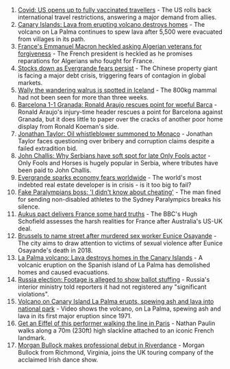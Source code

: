 1. [Covid: US opens up to fully vaccinated travellers](https://www.bbc.co.uk/news/world-us-canada-58628491?at_medium=RSS&at_campaign=KARANGA) - The US rolls back international travel restrictions, answering a major demand from allies.
2. [Canary Islands: Lava from erupting volcano destroys homes](https://www.bbc.co.uk/news/world-europe-58620555?at_medium=RSS&at_campaign=KARANGA) - The volcano on La Palma continues to spew lava after 5,500 were evacuated from villages in its path.
3. [France's Emmanuel Macron heckled asking Algerian veterans for forgiveness](https://www.bbc.co.uk/news/world-africa-58626309?at_medium=RSS&at_campaign=KARANGA) - The French president is heckled as he promises reparations for Algerians who fought for France.
4. [Stocks down as Evergrande fears persist](https://www.bbc.co.uk/news/business-58632681?at_medium=RSS&at_campaign=KARANGA) - The Chinese property giant is facing a major debt crisis, triggering fears of contagion in global markets.
5. [Wally the wandering walrus is spotted in Iceland](https://www.bbc.co.uk/news/uk-england-cornwall-58632372?at_medium=RSS&at_campaign=KARANGA) - The 800kg mammal had not been seen for more than three weeks.
6. [Barcelona 1-1 Granada: Ronald Araujo rescues point for woeful Barca](https://www.bbc.co.uk/sport/football/58633075?at_medium=RSS&at_campaign=KARANGA) - Ronald Araujo's injury-time header rescues a point for Barcelona against Granada, but it does little to paper over the cracks of another poor home display from Ronald Koeman's side.
7. [Jonathan Taylor: Oil whistleblower summoned to Monaco](https://www.bbc.co.uk/news/uk-england-hampshire-58587523?at_medium=RSS&at_campaign=KARANGA) - Jonathan Taylor faces questioning over bribery and corruption claims despite a failed extradition bid.
8. [John Challis: Why Serbians have soft spot for late Only Fools actor](https://www.bbc.co.uk/news/world-europe-58630500?at_medium=RSS&at_campaign=KARANGA) - Only Fools and Horses is hugely popular in Serbia, where tributes have been paid to John Challis.
9. [Evergrande sparks economy fears worldwide](https://www.bbc.co.uk/news/business-58579833?at_medium=RSS&at_campaign=KARANGA) - The world's most indebted real estate developer is in crisis - is it too big to fail?
10. [Fake Paralympians boss: 'I didn't know about cheating'](https://www.bbc.co.uk/news/stories-58598677?at_medium=RSS&at_campaign=KARANGA) - The man fined for sending non-disabled athletes to the Sydney Paralympics breaks his silence.
11. [Aukus pact delivers France some hard truths](https://www.bbc.co.uk/news/world-europe-58614229?at_medium=RSS&at_campaign=KARANGA) - The BBC's Hugh Schofield assesses the harsh realities for France after Australia's US-UK deal.
12. [Brussels to name street after murdered sex worker Eunice Osayande](https://www.bbc.co.uk/news/world-europe-58585993?at_medium=RSS&at_campaign=KARANGA) - The city aims to draw attention to victims of sexual violence after Eunice Osayande's death in 2018.
13. [La Palma volcano: Lava destroys homes in the Canary Islands](https://www.bbc.co.uk/news/world-europe-58625781?at_medium=RSS&at_campaign=KARANGA) - A volcanic eruption on the Spanish island of La Palma has demolished homes and caused evacuations.
14. [Russia election: Footage is alleged to show ballot stuffing](https://www.bbc.co.uk/news/world-europe-58631573?at_medium=RSS&at_campaign=KARANGA) - Russia's interior ministry told reporters it had not registered any "significant violations".
15. [Volcano on Canary Island La Palma erupts, spewing ash and lava into national park](https://www.bbc.co.uk/news/world-europe-58618487?at_medium=RSS&at_campaign=KARANGA) - Video shows the volcano, on La Palma, spewing ash and lava in its first major eruption since 1971.
16. [Get an Eiffel of this performer walking the line in Paris](https://www.bbc.co.uk/news/world-europe-58612966?at_medium=RSS&at_campaign=KARANGA) - Nathan Paulin walks along a 70m (230ft) high slackline attached to an iconic French landmark.
17. [Morgan Bullock makes professional debut in Riverdance](https://www.bbc.co.uk/news/entertainment-arts-58602633?at_medium=RSS&at_campaign=KARANGA) - Morgan Bullock from Richmond, Virginia, joins the UK touring company of the acclaimed Irish dance show.
